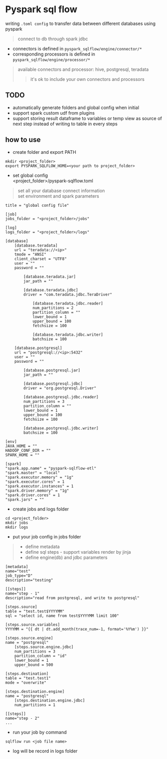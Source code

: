 # Pyspark sql flow

writing `.toml config` to transfer data between different databases using pyspark
> connect to db through spark jdbc

* connectors is defined in `pyspark_sqlflow/engine/connector/*`
* corresponding processors is defined in `pyspark_sqlflow/engine/processor/*`
> available connectors and processor: hive, postgresql, teradata
>> it's ok to include your own connectors and processors

## TODO
* automatically generate folders and global config when initial
* support spark custom udf from plugins
* support storing result dataframe to variables or temp view as source of next step instead of writing to table in every steps

## how to use
* create folder and export PATH
```
mkdir <project_folder>
export PYSPARK_SQLFLOW_HOME=<your path to project_folder>
```

* set global config<br/>
<project_folder>/pyspark-sqlflow.toml
> set all your database connect information<br/>
> set environment and spark parameters
```
title = "global config file"

[job]
jobs_folder = "<project_folder>/jobs"

[log]
logs_folder = "<project_folder>/logs"

[database]
    [database.teradata]
    url = "teradata://<ip>"
    tmode = "ANSI"
    client_charset = "UTF8"
    user = ""
    password = ""

        [database.teradata.jar]
        jar_path = ""

        [database.teradata.jdbc]
        driver = "com.teradata.jdbc.TeraDriver"

            [database.teradata.jdbc.reader]
            num_partitions = 2
            partition_column = ""
            lower_bound = 1
            upper_bound = 100
            fetchsize = 100

            [database.teradata.jdbc.writer]
            batchsize = 100

    [database.postgresql]
    url = "postgresql://<ip>:5432"
    user = ""
    password = ""

        [database.postgresql.jar]
        jar_path = ""

        [database.postgresql.jdbc]
        driver = "org.postgresql.Driver"

        [database.postgresql.jdbc.reader]
        num_partitions = 3
        partition_column = ""
        lower_bound = 1
        upper_bound = 100
        fetchsize = 100

        [database.postgresql.jdbc.writer]
        batchsize = 100

[env]
JAVA_HOME = ""
HADOOP_CONF_DIR = ""
SPARK_HOME = ""

[spark]
"spark.app.name" = "pyspark-sqlflow-etl"
"spark.master" = "local"
"spark.executor.memory" = "1g"
"spark.executor.cores" = 1
"spark.executor.instances" = 1
"spark.driver.memory" = "1g"
"spark.driver.cores" = 1
"spark.jars" = ""

```

* create jobs and logs folder
```
cd <project_folder>
mkdir jobs
mkdir logs
```

* put your job config in jobs folder
> * define metadata<br/>
> * define sql steps - support variables render by jinja<br/>
> * define engine(db) and jdbc parameters
```
[metadata]
name="test"
job_type="D"
description="testing"

[[steps]]
name="step - 1"
description="read from postgresql, and write to postgresql"

[steps.source]
table = "test.test$YYYYMM"
sql = "select id, name from test$YYYYMM limit 100"

[steps.source.variables]
YYYYMM = "{{ dt | dt.add_month(trace_num=-1, format='%Y%m') }}"

[steps.source.engine]
name = "postgresql"
    [steps.source.engine.jdbc]
    num_partitions = 3
    partition_column = "id"
    lower_bound = 1
    upper_bound = 500

[steps.destination]
table = "test.test1"
mode = "overwrite"

[steps.destination.engine]
name = "postgresql"
    [steps.destination.engine.jdbc]
    num_partitions = 1

[[steps]]
name="step - 2"
...
```

* run your job by command
```
sqlflow run <job file name>
```

* log will be record in logs folder
